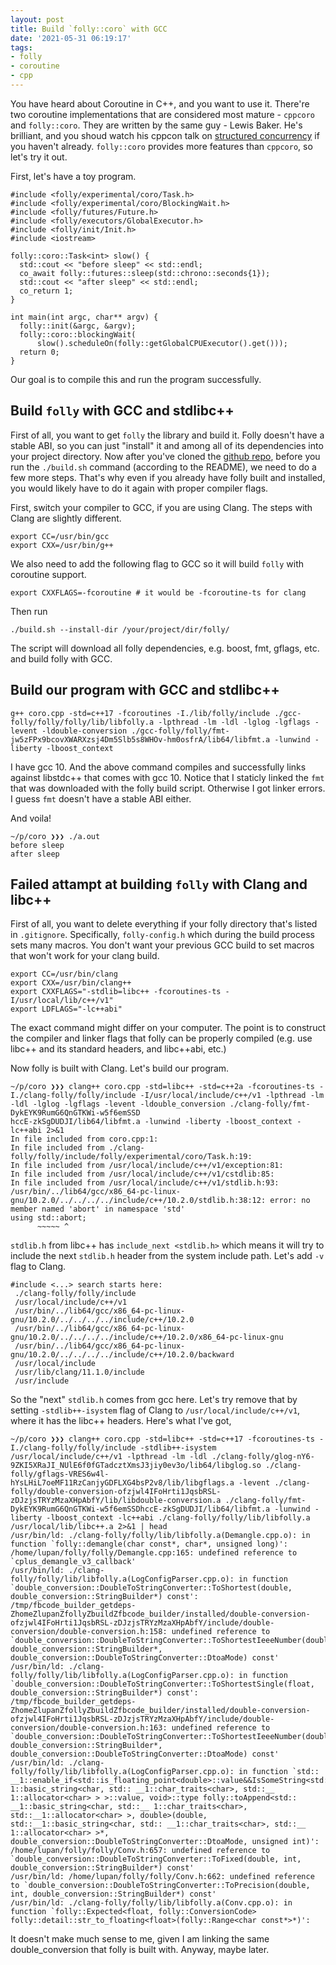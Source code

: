 ```yaml
---
layout: post
title: Build `folly::coro` with GCC
date: '2021-05-31 06:19:17'
tags:
- folly
- coroutine
- cpp
---
```


You have heard about Coroutine in C++, and you want to use it. There're two coroutine implementations that are considered most mature - `cppcoro` and `folly::coro`. They are written by the same guy - Lewis Baker. He's brilliant, and you shoud watch his cppcon talk on [structured concurrency](https://www.youtube.com/watch?v=1Wy5sq3s2rg) if you haven't already. `folly::coro` provides more features than `cppcoro`, so let's try it out.

First, let's have a toy program.

<!--kg-card-begin: markdown-->

    #include <folly/experimental/coro/Task.h>
    #include <folly/experimental/coro/BlockingWait.h>
    #include <folly/futures/Future.h>
    #include <folly/executors/GlobalExecutor.h>
    #include <folly/init/Init.h>
    #include <iostream>
    
    folly::coro::Task<int> slow() {
      std::cout << "before sleep" << std::endl;
      co_await folly::futures::sleep(std::chrono::seconds{1});
      std::cout << "after sleep" << std::endl;
      co_return 1;
    }
    
    int main(int argc, char** argv) {
      folly::init(&argc, &argv);
      folly::coro::blockingWait(
          slow().scheduleOn(folly::getGlobalCPUExecutor().get()));
      return 0;
    }
    

<!--kg-card-end: markdown-->

Our goal is to compile this and run the program successfully.

## Build `folly` with GCC and stdlibc++

First of all, you want to get `folly` the library and build it. Folly doesn't have a stable ABI, so you can just "install" it and among all of its dependencies into your project directory. Now after you've cloned the [github repo](https://github.com/facebook/folly), before you run the `./build.sh` command (according to the README), we need to do a few more steps. That's why even if you already have folly built and installed, you would likely have to do it again with proper compiler flags.

First, switch your compiler to GCC, if you are using Clang. The steps with Clang are slightly different.

<!--kg-card-begin: markdown-->

    export CC=/usr/bin/gcc
    export CXX=/usr/bin/g++

We also need to add the following flag to GCC so it will build `folly` with coroutine support.

    export CXXFLAGS=-fcoroutine # it would be -fcoroutine-ts for clang

Then run

    ./build.sh --install-dir /your/project/dir/folly/

The script will download all folly dependencies, e.g. boost, fmt, gflags, etc. and build folly with GCC.

<!--kg-card-end: markdown-->
## Build our program with GCC and stdlibc++
<!--kg-card-begin: markdown-->

    g++ coro.cpp -std=c++17 -fcoroutines -I./lib/folly/include ./gcc-folly/folly/folly/lib/libfolly.a -lpthread -lm -ldl -lglog -lgflags -levent -ldouble-conversion ./gcc-folly/folly/fmt-jw5zFPx9bcovXWARXzsj4Dm5Slb5s8WHOv-hm0osfrA/lib64/libfmt.a -lunwind -liberty -lboost_context

I have gcc 10. And the above command compiles and successfully links against libstdc++ that comes with gcc 10. Notice that I staticly linked the `fmt` that was downloaded with the folly build script. Otherwise I got linker errors. I guess `fmt` doesn't have a stable ABI either.

<!--kg-card-end: markdown-->

And voila!

<!--kg-card-begin: markdown-->

    ~/p/coro ❯❯❯ ./a.out
    before sleep
    after sleep

<!--kg-card-end: markdown-->
## Failed attampt at building `folly` with Clang and libc++

First of all, you want to delete everything if your folly directory that's listed in `.gitignore`. Specifically, `folly-config.h` which during the build process sets many macros. You don't want your previous GCC build to set macros that won't work for your clang build.

<!--kg-card-begin: markdown-->

    export CC=/usr/bin/clang
    export CXX=/usr/bin/clang++
    export CXXFLAGS="-stdlib=libc++ -fcoroutines-ts -I/usr/local/lib/c++/v1"
    export LDFLAGS="-lc++abi"

The exact command might differ on your computer. The point is to construct the compiler and linker flags that folly can be properly compiled (e.g. use libc++ and its standard headers, and libc++abi, etc.)

<!--kg-card-end: markdown-->

Now folly is built with Clang. Let's build our program.

<!--kg-card-begin: markdown-->

    ~/p/coro ❯❯❯ clang++ coro.cpp -std=libc++ -std=c++2a -fcoroutines-ts -I./clang-folly/folly/include -I/usr/local/include/c++/v1 -lpthread -lm -ldl -lglog -lgflags -levent -ldouble_conversion ./clang-folly/fmt-DykEYK9RumG6QnGTKWi-w5f6emSSD
    hccE-zkSgDUDJI/lib64/libfmt.a -lunwind -liberty -lboost_context -lc++abi 2>&1                                                                                                                                                                 
    In file included from coro.cpp:1:                                                                                                                                                                                                             
    In file included from ./clang-folly/folly/include/folly/experimental/coro/Task.h:19:                                                                                                                                                          
    In file included from /usr/local/include/c++/v1/exception:81:                                                                                                                                                                                 
    In file included from /usr/local/include/c++/v1/cstdlib:85:                                                                                                                                                                                   
    In file included from /usr/local/include/c++/v1/stdlib.h:93:                                                                                                                                                                                  
    /usr/bin/../lib64/gcc/x86_64-pc-linux-gnu/10.2.0/../../../../include/c++/10.2.0/stdlib.h:38:12: error: no member named 'abort' in namespace 'std'                                                                                             
    using std::abort;                                                                                                                                                                                                                             
          ~~~~~ ^  

<!--kg-card-end: markdown-->

`stdlib.h` from libc++ has `include_next <stdlib.h>` which means it will try to include the next `stdlib.h` header from the system include path. Let's add `-v` flag to Clang.

<!--kg-card-begin: markdown-->

    #include <...> search starts here:                                                                                                                                                                                                            
     ./clang-folly/folly/include                                                                                                                                                                                                                  
     /usr/local/include/c++/v1                                                                                                                                                                                                                    
     /usr/bin/../lib64/gcc/x86_64-pc-linux-gnu/10.2.0/../../../../include/c++/10.2.0                                                                                                                                                              
     /usr/bin/../lib64/gcc/x86_64-pc-linux-gnu/10.2.0/../../../../include/c++/10.2.0/x86_64-pc-linux-gnu                                                                                                                                          
     /usr/bin/../lib64/gcc/x86_64-pc-linux-gnu/10.2.0/../../../../include/c++/10.2.0/backward                                                                                                                                                     
     /usr/local/include                                                                                                                                                                                                                           
     /usr/lib/clang/11.1.0/include                                                                                                                                                                                                                
     /usr/include 

<!--kg-card-end: markdown-->

So the "next" `stdlib.h` comes from gcc here. Let's try remove that by setting `-stdlib++-isystem` flag of Clang to `/usr/local/include/c++/v1`, where it has the libc++ headers. Here's what I've got,

<!--kg-card-begin: markdown-->

    ~/p/coro ❯❯❯ clang++ coro.cpp -std=libc++ -std=c++17 -fcoroutines-ts -I./clang-folly/folly/include -stdlib++-isystem /usr/local/include/c++/v1 -lpthread -lm -ldl ./clang-folly/glog-nY6-9ZKI5XRaJI_NUlE6f0fGTadcztXmsJ3jiy0ev3o/lib64/libglog.so ./clang-folly/gflags-VRES6w4l-hYsLHiL7oeMF11RzCanjyGDFLXG4bsP2v8/lib/libgflags.a -levent ./clang-folly/double-conversion-ofzjwl4IFoHrti1JqsbRSL-zDJzjsTRYzMzaXHpAbfY/lib/libdouble-conversion.a ./clang-folly/fmt-DykEYK9RumG6QnGTKWi-w5f6emSSDhccE-zkSgDUDJI/lib64/libfmt.a -lunwind -liberty -lboost_context -lc++abi ./clang-folly/folly/lib/libfolly.a /usr/local/lib/libc++.a 2>&1 | head
    /usr/bin/ld: ./clang-folly/folly/lib/libfolly.a(Demangle.cpp.o): in function `folly::demangle(char const*, char*, unsigned long)':
    /home/lupan/folly/folly/Demangle.cpp:165: undefined reference to `cplus_demangle_v3_callback'
    /usr/bin/ld: ./clang-folly/folly/lib/libfolly.a(LogConfigParser.cpp.o): in function `double_conversion::DoubleToStringConverter::ToShortest(double, double_conversion::StringBuilder*) const':
    /tmp/fbcode_builder_getdeps-ZhomeZlupanZfollyZbuildZfbcode_builder/installed/double-conversion-ofzjwl4IFoHrti1JqsbRSL-zDJzjsTRYzMzaXHpAbfY/include/double-conversion/double-conversion.h:158: undefined reference to `double_conversion::DoubleToStringConverter::ToShortestIeeeNumber(double, double_conversion::StringBuilder*, double_conversion::DoubleToStringConverter::DtoaMode) const'
    /usr/bin/ld: ./clang-folly/folly/lib/libfolly.a(LogConfigParser.cpp.o): in function `double_conversion::DoubleToStringConverter::ToShortestSingle(float, double_conversion::StringBuilder*) const':
    /tmp/fbcode_builder_getdeps-ZhomeZlupanZfollyZbuildZfbcode_builder/installed/double-conversion-ofzjwl4IFoHrti1JqsbRSL-zDJzjsTRYzMzaXHpAbfY/include/double-conversion/double-conversion.h:163: undefined reference to `double_conversion::DoubleToStringConverter::ToShortestIeeeNumber(double, double_conversion::StringBuilder*, double_conversion::DoubleToStringConverter::DtoaMode) const'
    /usr/bin/ld: ./clang-folly/folly/lib/libfolly.a(LogConfigParser.cpp.o): in function `std:: __1::enable_if<std::is_floating_point<double>::value&&IsSomeString<std::__ 1::basic_string<char, std:: __1::char_traits<char>, std::__ 1::allocator<char> > >::value, void>::type folly::toAppend<std:: __1::basic_string<char, std::__ 1::char_traits<char>, std::__1::allocator<char> >, double>(double, std::__1::basic_string<char, std:: __1::char_traits<char>, std::__ 1::allocator<char> >*, double_conversion::DoubleToStringConverter::DtoaMode, unsigned int)':
    /home/lupan/folly/folly/Conv.h:657: undefined reference to `double_conversion::DoubleToStringConverter::ToFixed(double, int, double_conversion::StringBuilder*) const'
    /usr/bin/ld: /home/lupan/folly/folly/Conv.h:662: undefined reference to `double_conversion::DoubleToStringConverter::ToPrecision(double, int, double_conversion::StringBuilder*) const'
    /usr/bin/ld: ./clang-folly/folly/lib/libfolly.a(Conv.cpp.o): in function `folly::Expected<float, folly::ConversionCode> folly::detail::str_to_floating<float>(folly::Range<char const*>*)':
    

<!--kg-card-end: markdown-->

It doesn't make much sense to me, given I am linking the same double\_conversion that folly is built with. Anyway, maybe later.

